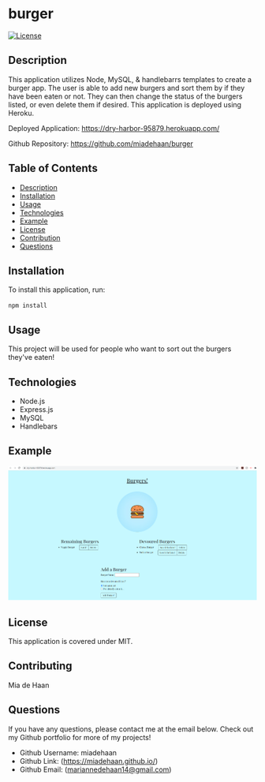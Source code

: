 # burger

[![License](https://img.shields.io/badge/License-MIT-blue.svg)](https://opensource.org/licenses/MIT)


## Description 
This application utilizes Node, MySQL, & handlebarrs templates to create a burger app. The user is able to add new burgers and sort them by if they have been eaten or not. They can then change the status of the burgers listed, or even delete them if desired. This application is deployed using Heroku.

Deployed Application: https://dry-harbor-95879.herokuapp.com/

Github Repository: https://github.com/miadehaan/burger

## Table of Contents
- [Description](#Description)
- [Installation](#Installation)
- [Usage](#Usage)
- [Technologies](#Technologies)
- [Example](#Example)
- [License](#License)
- [Contribution](#Contribution)
- [Questions](#Questions)


## Installation
To install this application, run:

`npm install` 
    
## Usage
This project will be used for people who want to sort out the burgers they've eaten!

## Technologies
- Node.js
- Express.js
- MySQL
- Handlebars

## Example

![Webpage](public\assets\images\appExample.PNG)

    
## License
This application is covered under MIT.
    
## Contributing
Mia de Haan
    
## Questions
If you have any questions, please contact me at the email below. Check out my Github portfolio for more of my projects!

- Github Username: miadehaan
- Github Link: (https://miadehaan.github.io/)
- Github Email: (mariannedehaan14@gmail.com)

